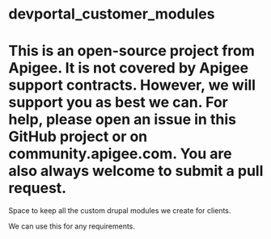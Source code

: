 # devportal_customer_modules

# This is an open-source project from Apigee. It is not covered by Apigee support contracts. However, we will support you as best we can. For help, please open an issue in this GitHub project or on community.apigee.com. You are also always welcome to submit a pull request.



Space to keep all the custom drupal modules we create for clients.

We can use this for any requirements.


